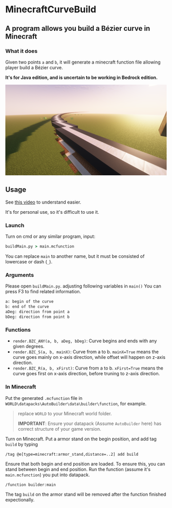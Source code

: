 # MinecraftCurveBuild
A program allows you build a Bézier curve in Minecraft
---
### What it does
Given two points `a` and `b`, it will generate a minecraft function file allowing player build a Bézier curve.

**It's for Java edition, and is uncertain to be working in Bedrock edition.**

![](https://github.com/IornBird/MinecraftCurveBuild/blob/main/Minecraft%20Curve%20Builder.png?raw=true)

## Usage

See [this video](https://drive.google.com/file/d/14HHKU0-pFo-eHqpVhqnCLRPQWC_eKNtd/view) to understand easier.

It's for personal use, so it's difficult to use it.
### Launch
Turn on cmd or any similar program, input:
```cmd
buildMain.py > main.mcfunction
```
You can replace `main` to another name, but it must be consisted of lowercase or dash (`_`).

### Arguments
Please open `buildMain.py`. adjusting following variables in `main()`
You can press F3 to find related information.
```
a: begin of the curve
b: end of the curve
aDeg: direction from point a
bDeg: direction from point b
```

### Functions
- `render.BZC_ANY(a, b, aDeg, bDeg)`: Curve begins and ends with any given degrees.
- `render.BZC_S(a, b, mainX)`: Curve from a to b. `mainX=True` means the curve goes mainly on x-axis direction, while offset will happen on z-axis direction.
- `render.BZC_R(a, b, xFirst)`: Curve from a to b. `xFirst=True` means the curve goes first on x-axis direction, before truning to z-axis direction.

### In Minecraft
Put the generated `.mcfunction` file in `WORLD\datapacks\AutoBuilder\data\builder\function`, for example.
> replace `WORLD` to your Minecraft world folder.
> 
> **IMPORTANT**: Ensure your datapack (Assume `AutoBuilder` here) has correct structure of your game version.

Turn on Minecraft. Put a armor stand on the begin position, and add tag `build` by typing
```minecraft_function
/tag @e[type=minecraft:armor_stand,distance=..2] add build
```
Ensure that both begin and end position are loaded. To ensure this, you can stand between begin and end position.
Run the function (assume it's `main.mcfunction`) you put into datapack.
```minecraft_function
/function builder:main
```
The tag `build` on the armor stand will be removed after the function finished expectionally.
